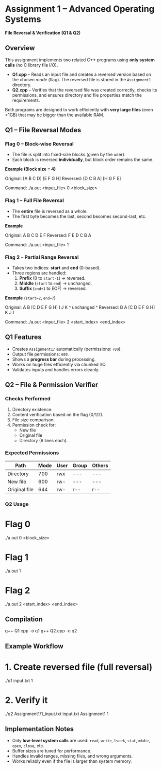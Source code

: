 # Assignment 1 – Advanced Operating Systems
**File Reversal & Verification (Q1 & Q2)** 

## Overview
This assignment implements two related C++ programs using **only system calls** (no C library file I/O). 

- **Q1.cpp** – Reads an input file and creates a reversed version based on the chosen *mode* (flag). The reversed file is stored in the `Assignment1` directory.
- **Q2.cpp** – Verifies that the reversed file was created correctly, checks its permissions, and ensures directory and file properties match the requirements.

Both programs are designed to work efficiently with **very large files** (even >1GB) that may be bigger than the available RAM.



## Q1 – File Reversal Modes

### **Flag 0 – Block-wise Reversal**
- The file is split into fixed-size blocks (given by the user). 
- Each block is reversed **individually**, but block order remains the same.

**Example (Block size = 4)** 

Original:  [A B C D] [E F G H]
Reversed:  [D C B A] [H G F E]

Command:
./a.out <input_file> 0 <block_size>


### **Flag 1 – Full File Reversal**
- The **entire** file is reversed as a whole.
- The first byte becomes the last, second becomes second-last, etc.

**Example** 

Original:  A  B  C  D  E  F
Reversed:  F  E  D  C  B  A

Command:
./a.out <input_file> 1


### **Flag 2 – Partial Range Reversal**
- Takes two indices: **start** and **end** (0-based). 
- Three regions are handled:
  1. **Prefix** (0 to `start-1`) → reversed.
  2. **Middle** (`start` to `end`) → unchanged.
  3. **Suffix** (`end+1` to EOF) → reversed.

**Example** (`start=2`, `end=7`) 

Original:  A  B  [C  D  E  F  G  H]  I  J  K
              ^       unchanged       ^
Reversed:  B  A  [C  D  E  F  G  H]  K  J  I

Command:
./a.out <input_file> 2 <start_index> <end_index>


## **Q1 Features**
- Creates `Assignment1/` automatically (permissions: `700`).
- Output file permissions: `600`.
- Shows a **progress bar** during processing.
- Works on huge files efficiently via chunked I/O.
- Validates inputs and handles errors cleanly.



## Q2 – File & Permission Verifier

### **Checks Performed**
1. Directory existence.
2. Content verification based on the flag (0/1/2).
3. File size comparison.
4. Permission check for:
   - New file
   - Original file
   - Directory (9 lines each).


### **Expected Permissions**
| Path              | Mode | User | Group | Others |
|-------------------|------|------|-------|--------|
| Directory         | 700  | rwx  | ---   | ---    |
| New file          | 600  | rw-  | ---   | ---    |
| Original file     | 644  | rw-  | r--   | r--    |


### **Q2 Usage**

# Flag 0
./a.out <newfile> <oldfile> <directory> 0 <block_size>

# Flag 1
./a.out <newfile> <oldfile> <directory> 1

# Flag 2
./a.out <newfile> <oldfile> <directory> 2 <start_index> <end_index>


## **Compilation**

g++ Q1.cpp -o q1
g++ Q2.cpp -o q2



## **Example Workflow**

# 1. Create reversed file (full reversal)
./q1 input.txt 1

# 2. Verify it
./q2 Assignment1/1_input.txt input.txt Assignment1 1


## **Implementation Notes**
- Only **low-level system calls** are used: `read`, `write`, `lseek`, `stat`, `mkdir`, `open`, `close`, etc.
- Buffer sizes are tuned for performance.
- Handles invalid ranges, missing files, and wrong arguments.
- Works reliably even if the file is larger than system memory.
